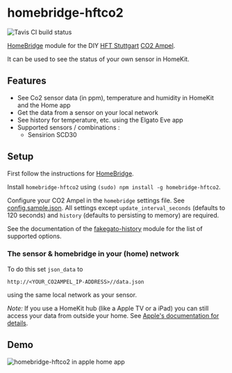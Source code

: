 # homebridge-hftco2

![Tavis CI build status](https://travis-ci.com/github/chk-code/homebridge-hftco2.svg?branch=master)

[HomeBridge](http://github.com/nfarina/homebridge) module for the DIY [HFT Stuttgart](https://www.hft-stuttgart.de/) [CO2 Ampel](https://www.hft-stuttgart.de/forschung/news/co2-ampel-lueften-gegen-covid-19).

It can be used to see the status of your own sensor in HomeKit.

## Features

- See Co2 sensor data (in ppm), temperature and humidity in HomeKit and the Home app
- Get the data from a sensor on your local network
- See history for temperature, etc. using the Elgato Eve app 
- Supported sensors / combinations : 
  - Sensirion SCD30

## Setup

First follow the instructions for [HomeBridge](http://github.com/nfarina/homebridge). 

Install `homebridge-hftco2` using `(sudo) npm install -g homebridge-hftco2`.

Configure your CO2 Ampel in the `homebridge` settings file. See [config.sample.json](config.sample.json). All settings except `update_interval_seconds` (defaults to 120 seconds) and `history` (defaults to persisting to memory) are required.

See the documentation of the [fakegato-history](https://github.com/simont77/fakegato-history/blob/master/README.md#history-persistence) module for the list of supported options.

### The sensor & homebridge in your (home) network

To do this set `json_data` to

`http://<YOUR_CO2AMPEL_IP-ADDRESS>//data.json`

using the same local network as your sensor. 

*Note:* If you use a HomeKit hub (like a Apple TV or a iPad) you can still access your data from outside your home. See [Apple's documentation for details](https://support.apple.com/en-us/HT207057).


## Demo

![homebridge-hftco2 in apple home app](img/screenshot.jpeg)
